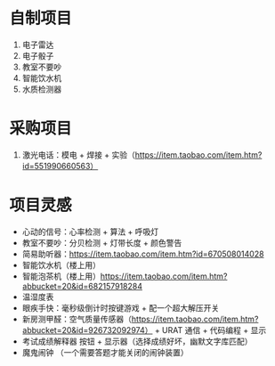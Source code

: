 # 自制项目

1. 电子雷达
2. 电子骰子
3. 教室不要吵
4. 智能饮水机
5. 水质检测器

# 采购项目

1. 激光电话：模电 + 焊接 + 实验（https://item.taobao.com/item.htm?id=551990660563）

# 项目灵感

- 心动的信号：心率检测 + 算法 + 呼吸灯
- 教室不要吵：分贝检测 + 灯带长度 + 颜色警告 
- 简易助听器：https://item.taobao.com/item.htm?id=670508014028
- 智能饮水机（楼上用）
- 智能泡茶机（楼上用）https://item.taobao.com/item.htm?abbucket=20&id=682157918284
- 温湿度表
- 眼疾手快：毫秒级倒计时按键游戏 + 配一个超大解压开关
- 新房测甲醛：空气质量传感器（https://item.taobao.com/item.htm?abbucket=20&id=926732092974） + URAT 通信 + 代码编程 + 显示
- 考试成绩解释器 按钮 + 显示器（选择成绩好坏，幽默文字库匹配）
- 魔鬼闹钟 （一个需要答题才能关闭的闹钟装置）